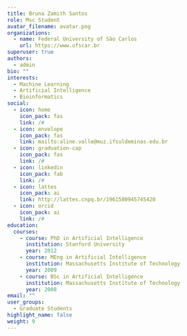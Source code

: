 ```yaml
---
title: Bruna Zamith Santos
role: Msc Student
avatar_filename: avatar.png
organizations:
  - name: Federal University of São Carlos
    url: https://www.ufscar.br
superuser: true
authors:
  - admin
bio: ""
interests:
  - Machine Learning
  - Artificial Intelligence
  - Bioinformatics
social:
  - icon: home
    icon_pack: fas
    link: /#
  - icon: envelope
    icon_pack: fas
    link: mailto:aline.valle@muz.ifsuldeminas.edu.br
  - icon: graduation-cap
    icon_pack: fas
    link: /#
  - icon: linkedin
    icon_pack: fab
    link: /#
  - icon: lattes
    icon_pack: ai
    link: http://lattes.cnpq.br/1961580945745420
  - icon: orcid
    icon_pack: ai
    link: /#
education:
  courses:
    - course: PhD in Artificial Intelligence
      institution: Stanford University
      year: 2012
    - course: MEng in Artificial Intelligence
      institution: Massachusetts Institute of Technology
      year: 2009
    - course: BSc in Artificial Intelligence
      institution: Massachusetts Institute of Technology
      year: 2008
email: ""
user_groups:
  - Graduate Students
highlight_name: false
weight: 9
---
```

